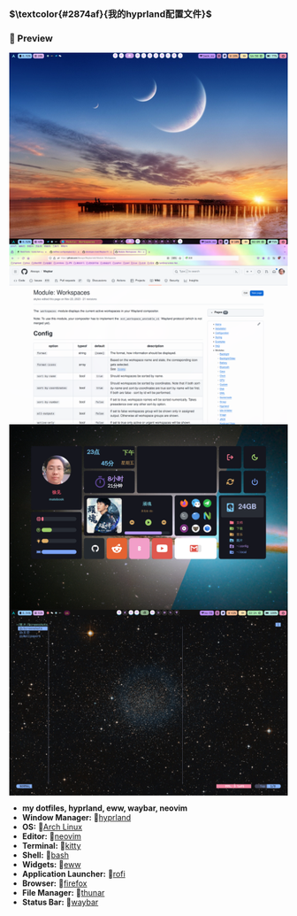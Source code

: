 ### $\textcolor{#2874af}{我的hyprland配置文件}$

### 🌟 Preview

<img align="center" src="previews/screenshot_2024-02-03_16:50:43.png">
<img align="center" src="previews/screenshot_2024-02-04_02:09:08.png">
<img align="center" src="previews/screenshot_2024-02-02_23:45:26.png">
<img align="center" src="previews/screenshot_2024-02-11_22:24:57.png">

- **my dotfiles, hyprland, eww, waybar, neovim**
- **Window Manager:** [hyprland](https://www.hyprland.org)
- **OS:** [Arch Linux](https://archlinux.org)
- **Editor:** [neovim](https://github.com/neovim/neovim)
- **Terminal:** 󰄛[kitty](https://github.com/kovidgoyal/kitty)
- **Shell:** [bash](https://wiki.archlinux.org/index.php/Zsh)
- **Widgets:** 󰜬[eww](https://github.com/elkowar/eww)
- **Application Launcher:** 󱓞[rofi](https://github.com/davatorium/rofi)
- **Browser:** [firefox](https://www.mozilla.org/en-US/firefox)
- **File Manager:** 󰪶[thunar](https://github.com/xfce-mirror/thunar)
- **Status Bar:** [waybar](https://github.com/Alexays/Waybar)
